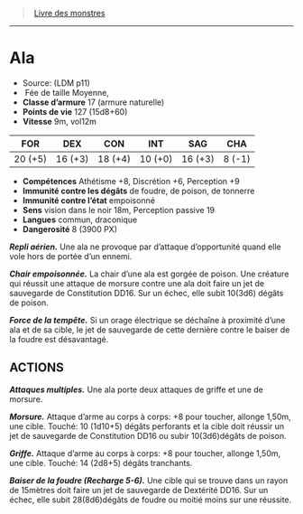 ﻿> [Livre des monstres](tome_of_beasts.md)

---

# Ala

- Source: (LDM p11)
-  Fée de taille Moyenne,
- **Classe d’armure** 17 (armure naturelle)
- **Points de vie** 127 (15d8+60)
- **Vitesse** 9m, vol12m

|FOR|DEX|CON|INT|SAG|CHA|
|---|---|---|---|---|---|
|20 (+5)|16 (+3)|18 (+4)|10 (+0)|16 (+3)|8 (-1)|

- **Compétences** Athétisme +8, Discrétion +6, Perception +9
- **Immunité contre les dégâts** de foudre, de poison, de tonnerre
- **Immunité contre l’état** empoisonné
- **Sens** vision dans le noir 18m, Perception passive 19
- **Langues** commun, draconique
- **Dangerosité** 8 (3900 PX)

**_Repli aérien._** Une ala ne provoque par d’attaque d’opportunité quand elle vole hors de portée d’un ennemi.

**_Chair empoisonnée._** La chair d’une ala est gorgée de poison. Une créature qui réussit une attaque de morsure contre une ala doit faire un jet de sauvegarde de Constitution DD16. Sur un échec, elle subit 10(3d6) dégâts de poison.

**_Force de la tempête._** Si un orage électrique se déchaîne à proximité d’une ala et de sa cible, le jet de sauvegarde de cette dernière contre le baiser de la foudre est désavantagé.

## ACTIONS

**_Attaques multiples._** Une ala porte deux attaques de griffe et une de morsure.

**_Morsure._** Attaque d’arme au corps à corps: +8 pour toucher, allonge 1,50m, une cible. Touché: 10 (1d10+5) dégâts perforants et la cible doit réussir un jet de sauvegarde de Constitution DD16 ou subir 10(3d6)dégâts de poison.

**_Griffe._** Attaque d’arme au corps à corps: +8 pour toucher, allonge 1,50m, une cible. Touché: 14 (2d8+5) dégâts tranchants.

**_Baiser de la foudre (Recharge 5-6)._** Une cible qui se trouve dans un rayon de 15mètres doit faire un jet de sauvegarde de Dextérité DD16. Sur un échec, elle subit 28(8d6)dégâts de foudre ou moitié moins sur une réussite.

